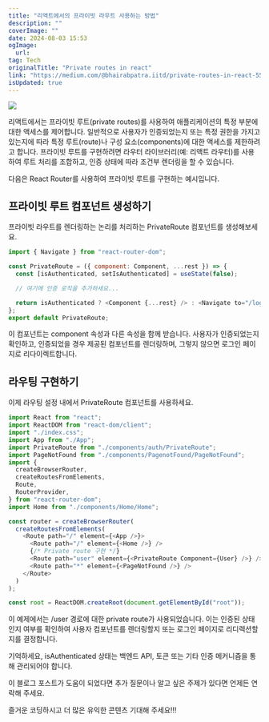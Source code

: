```yaml
---
title: "리액트에서의 프라이빗 라우트 사용하는 방법"
description: ""
coverImage: ""
date: 2024-08-03 15:53
ogImage: 
  url: 
tag: Tech
originalTitle: "Private routes in react"
link: "https://medium.com/@bhairabpatra.iitd/private-routes-in-react-559a7d8d161f"
isUpdated: true
---
```






<img src="/assets/img/Privateroutesinreact_0.png" />

리액트에서는 프라이빗 루트(private routes)를 사용하여 애플리케이션의 특정 부분에 대한 액세스를 제어합니다. 일반적으로 사용자가 인증되었는지 또는 특정 권한을 가지고 있는지에 따라 특정 루트(route)나 구성 요소(components)에 대한 액세스를 제한하려고 합니다. 프라이빗 루트를 구현하려면 라우터 라이브러리(예: 리액트 라우터)를 사용하여 루트 처리를 조합하고, 인증 상태에 따라 조건부 렌더링을 할 수 있습니다.

다음은 React Router를 사용하여 프라이빗 루트를 구현하는 예시입니다.

## 프라이빗 루트 컴포넌트 생성하기

<div class="content-ad"></div>

프라이빗 라우트를 렌더링하는 논리를 처리하는 PrivateRoute 컴포넌트를 생성해보세요.

```js
import { Navigate } from "react-router-dom";

const PrivateRoute = ({ component: Component, ...rest }) => {
  const [isAuthenticated, setIsAuthenticated] = useState(false);

  // 여기에 인증 로직을 추가하세요...

  return isAuthenticated ? <Component {...rest} /> : <Navigate to="/login" />;
};
export default PrivateRoute;
```

이 컴포넌트는 component 속성과 다른 속성을 함께 받습니다. 사용자가 인증되었는지 확인하고, 인증되었을 경우 제공된 컴포넌트를 렌더링하며, 그렇지 않으면 로그인 페이지로 리다이렉트합니다.

## 라우팅 구현하기

<div class="content-ad"></div>

이제 라우팅 설정 내에서 PrivateRoute 컴포넌트를 사용하세요.

```js
import React from "react";
import ReactDOM from "react-dom/client";
import "./index.css";
import App from "./App";
import PrivateRoute from "./components/auth/PrivateRoute";
import PageNotFound from "./components/PagenotFound/PageNotFound";
import {
  createBrowserRouter,
  createRoutesFromElements,
  Route,
  RouterProvider,
} from "react-router-dom";
import Home from "./components/Home/Home";

const router = createBrowserRouter(
  createRoutesFromElements(
    <Route path="/" element={<App />}>
      <Route path="/" element={<Home />} />
      {/* Private route 구현 */}
      <Route path="user" element={<PrivateRoute Component={User} />} />
      <Route path="*" element={<PageNotFound />} />
    </Route>
  )
);

const root = ReactDOM.createRoot(document.getElementById("root"));
```

이 예제에서는 /user 경로에 대한 private route가 사용되었습니다. 이는 인증된 상태인지 여부를 확인하여 사용자 컴포넌트를 렌더링할지 또는 로그인 페이지로 리디렉션할지를 결정합니다.

기억하세요, isAuthenticated 상태는 백엔드 API, 토큰 또는 기타 인증 메커니즘을 통해 관리되어야 합니다.

<div class="content-ad"></div>

이 블로그 포스트가 도움이 되었다면 추가 질문이나 알고 싶은 주제가 있다면 언제든 연락해 주세요.

즐거운 코딩하시고 더 많은 유익한 콘텐츠 기대해 주세요!!!
